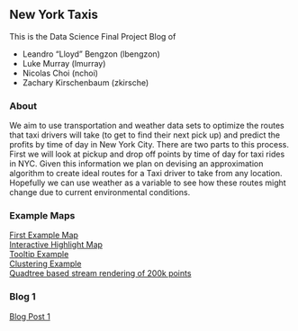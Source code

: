 ## New York Taxis

This is the Data Science Final Project Blog of
- Leandro “Lloyd” Bengzon (lbengzon)
- Luke Murray (lmurray)
- Nicolas Choi (nchoi)
- Zachary Kirschenbaum (zkirsche)

### About

We aim to use transportation and weather data sets to optimize the routes that taxi drivers will take (to get to find their next pick up) and predict the profits by time of day in New York City. There are two parts to this process. First we will look at pickup and drop off points by time of day for taxi rides in NYC. Given this information we plan on devising an approximation algorithm to create ideal routes for a Taxi driver to take from any location. Hopefully we can use weather as a variable to see how these routes might change due to current environmental conditions.

### Example Maps
[First Example Map](https://nchoi.github.io/NewYorkTaxis/exampleMaps.html)  
[Interactive Highlight Map](https://nchoi.github.io/NewYorkTaxis/interactiveHighlightMap.html)  
[Tooltip Example](https://nchoi.github.io/NewYorkTaxis/toolTip.html)  
[Clustering Example](https://nchoi.github.io/NewYorkTaxis/clusters.html)  
[Quadtree based stream rendering of 200k points](https://nchoi.github.io/NewYorkTaxis/maps/canvasQuadtreeStreamRender.html)


### Blog 1
[Blog Post 1](https://nchoi.github.io/NewYorkTaxis/blogpost1.html)


